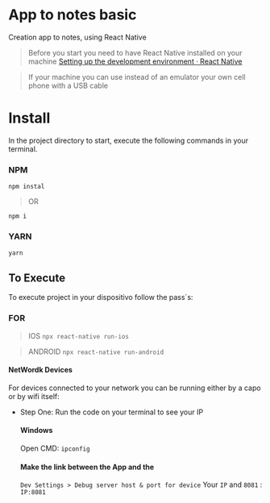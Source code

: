 # App to notes basic

Creation app to notes, using React Native
>Before you start you need to have React Native installed on your machine
[Setting up the development environment · React Native](https://reactnative.dev/docs/environment-setup)

>  If your machine you can use instead of an emulator your own cell phone with a USB cable

# Install
In the project directory to start, execute the following commands in your terminal.
### NPM
```
npm instal
```
> OR
```
npm i
```
### YARN
```
yarn
```
## To Execute
To execute project in your dispositivo follow the pass`s: 

### FOR
>IOS
`npx react-native run-ios`

>ANDROID
`npx react-native run-android`

####  NetWordk Devices
For devices connected to your network you can be running either by a capo or by wifi itself:
- Step One: Run the code on your terminal to see your IP
	#### Windows
	Open CMD:
	`ipconfig`
	
	#### Make the link between the App and the
	`Dev Settings > Debug server host & port for device`
	Your `IP` and `8081` : `IP:8081`

